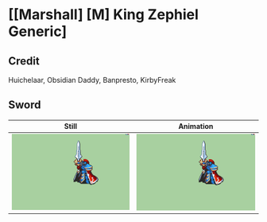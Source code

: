 # [\[Marshall\] \[M\] King Zephiel Generic]

## Credit

Huichelaar, Obsidian Daddy, Banpresto, KirbyFreak
	
## Sword

| Still | Animation |
| :---: | :-------: |
| ![Sword still](./Sword_000.png) | ![Sword animation](./Sword.gif) |
